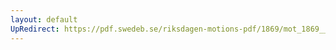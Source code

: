 ```yaml
---
layout: default
UpRedirect: https://pdf.swedeb.se/riksdagen-motions-pdf/1869/mot_1869__ak__00291/mot_1869__ak__00291_001.pdf
---
```

